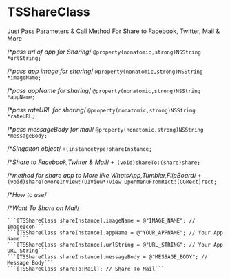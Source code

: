 TSShareClass
============

Just Pass Parameters & Call Method For Share to Facebook, Twitter, Mail & More
 
/**pass url of app for Sharing*/
```@property(nonatomic,strong)NSString *urlString;```

/**pass app image for sharing*/
```@property(nonatomic,strong)NSString *imageName;```

/**pass appName for sharing*/
```@property(nonatomic,strong)NSString *appName;```

/**pass rateURL for sharing*/
```@property(nonatomic,strong)NSString *rateURL;```

/**pass messageBody for mail*/
```@property(nonatomic,strong)NSString *messageBody;```

/**Singalton object*/
```+(instancetype)shareInstance;```

/**Share to Facebook,Twitter & Mail*/
```+ (void)shareTo:(share)share;```

/**method for share app to More like WhatsApp,Tumbler,FlipBoard*/
```+(void)shareToMoreInView:(UIView*)view OpenMenuFromRect:(CGRect)rect;```

/**How to use*/

 /**Want To Share on Mail*/
 
    ```[TSShareClass shareInstance].imageName = @"IMAGE_NAME"; // ImageIcon```
    ```[TSShareClass shareInstance].appName = @"YOUR_APPNAME"; // Your App Name```
    ```[TSShareClass shareInstance].urlString = @"URL_STRING"; // Your App URL String```
    ```[TSShareClass shareInstance].messageBody = @"MESSAGE_BODY"; // Message Body```
    ```[TSShareClass shareTo:Mail]; // Share To Mail```


